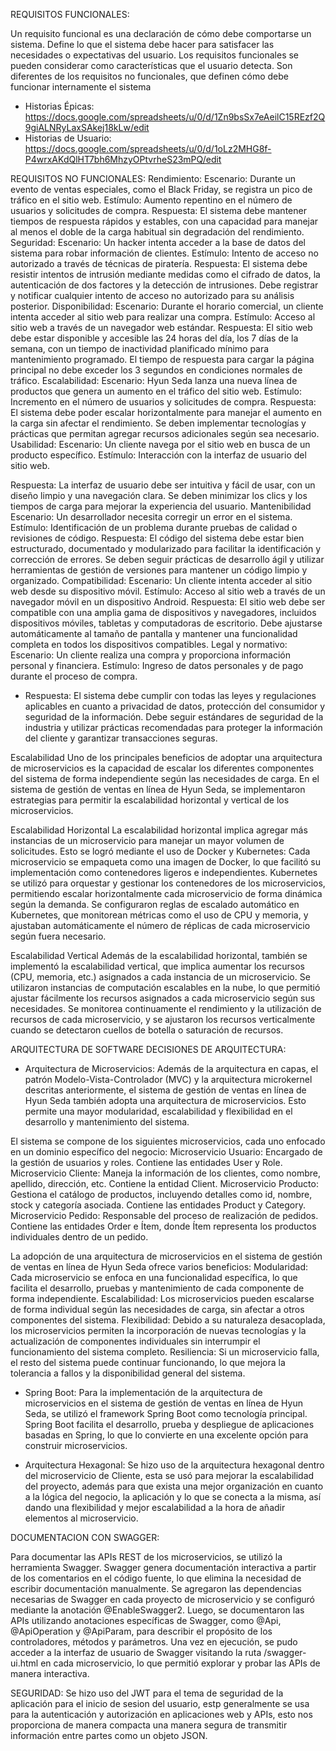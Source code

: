 REQUISITOS FUNCIONALES:

Un requisito funcional es una declaración de cómo debe comportarse un sistema. Define lo que el sistema debe hacer para satisfacer las necesidades o expectativas del usuario. Los requisitos funcionales se pueden considerar como características que el usuario detecta. Son diferentes de los requisitos no funcionales, que definen cómo debe funcionar internamente el sistema 
- Historias Épicas: https://docs.google.com/spreadsheets/u/0/d/1Zn9bsSx7eAeilC15REzf2Q9giALNRyLaxSAkej18kLw/edit
- Historias de Usuario: https://docs.google.com/spreadsheets/u/0/d/1oLz2MHG8f-P4wrxAKdQlHT7bh6MhzyOPtvrheS23mPQ/edit

REQUISITOS NO FUNCIONALES:
Rendimiento:
Escenario: Durante un evento de ventas especiales, como el Black Friday, se registra un pico de tráfico en el sitio web.
Estímulo: Aumento repentino en el número de usuarios y solicitudes de compra.
Respuesta: El sistema debe mantener tiempos de respuesta rápidos y estables, con una capacidad para manejar al menos el doble de la carga habitual sin degradación del rendimiento.
Seguridad:
Escenario: Un hacker intenta acceder a la base de datos del sistema para robar información de clientes.
Estímulo: Intento de acceso no autorizado a través de técnicas de piratería.
Respuesta: El sistema debe resistir intentos de intrusión mediante medidas como el cifrado de datos, la autenticación de dos factores y la detección de intrusiones. Debe registrar y notificar cualquier intento de acceso no autorizado para su análisis posterior.
Disponibilidad:
Escenario: Durante el horario comercial, un cliente intenta acceder al sitio web para realizar una compra.
Estímulo: Acceso al sitio web a través de un navegador web estándar.
Respuesta: El sitio web debe estar disponible y accesible las 24 horas del día, los 7 días de la semana, con un tiempo de inactividad planificado mínimo para mantenimiento programado. El tiempo de respuesta para cargar la página principal no debe exceder los 3 segundos en condiciones normales de tráfico.
Escalabilidad:
Escenario: Hyun Seda lanza una nueva línea de productos que genera un aumento en el tráfico del sitio web.
Estímulo: Incremento en el número de usuarios y solicitudes de compra.
Respuesta: El sistema debe poder escalar horizontalmente para manejar el aumento en la carga sin afectar el rendimiento. Se deben implementar tecnologías y prácticas que permitan agregar recursos adicionales según sea necesario.
Usabilidad:
Escenario: Un cliente navega por el sitio web en busca de un producto específico.
Estímulo: Interacción con la interfaz de usuario del sitio web.

Respuesta: La interfaz de usuario debe ser intuitiva y fácil de usar, con un diseño limpio y una navegación clara. Se deben minimizar los clics y los tiempos de carga para mejorar la experiencia del usuario.
Mantenibilidad
Escenario: Un desarrollador necesita corregir un error en el sistema.
Estímulo: Identificación de un problema durante pruebas de calidad o revisiones de código.
Respuesta: El código del sistema debe estar bien estructurado, documentado y modularizado para facilitar la identificación y corrección de errores. Se deben seguir prácticas de desarrollo ágil y utilizar herramientas de gestión de versiones para mantener un código limpio y organizado.
Compatibilidad:
Escenario: Un cliente intenta acceder al sitio web desde su dispositivo móvil.
Estímulo: Acceso al sitio web a través de un navegador móvil en un dispositivo Android.
Respuesta: El sitio web debe ser compatible con una amplia gama de dispositivos y navegadores, incluidos dispositivos móviles, tabletas y computadoras de escritorio. Debe ajustarse automáticamente al tamaño de pantalla y mantener una funcionalidad completa en todos los dispositivos compatibles.
Legal y normativo:
Escenario: Un cliente realiza una compra y proporciona información personal y financiera.
Estímulo: Ingreso de datos personales y de pago durante el proceso de compra.
- Respuesta: El sistema debe cumplir con todas las leyes y regulaciones aplicables en cuanto a privacidad de datos, protección del consumidor y seguridad de la información. Debe seguir estándares de seguridad de la industria y utilizar prácticas recomendadas para proteger la información del cliente y garantizar transacciones seguras.

Escalabilidad
Uno de los principales beneficios de adoptar una arquitectura de microservicios es la capacidad de escalar los diferentes componentes del sistema de forma independiente según las necesidades de carga. En el sistema de gestión de ventas en línea de Hyun Seda, se implementaron estrategias para permitir la escalabilidad horizontal y vertical de los microservicios.

Escalabilidad Horizontal
La escalabilidad horizontal implica agregar más instancias de un microservicio para manejar un mayor volumen de solicitudes. Esto se logró mediante el uso de Docker y Kubernetes:
Cada microservicio se empaqueta como una imagen de Docker, lo que facilitó su implementación como contenedores ligeros e independientes.
Kubernetes se utilizó para orquestar y gestionar los contenedores de los microservicios, permitiendo escalar horizontalmente cada microservicio de forma dinámica según la demanda.
Se configuraron reglas de escalado automático en Kubernetes, que monitorean métricas como el uso de CPU y memoria, y ajustaban automáticamente el número de réplicas de cada microservicio según fuera necesario.

Escalabilidad Vertical
Además de la escalabilidad horizontal, también se implementó la escalabilidad vertical, que implica aumentar los recursos (CPU, memoria, etc.) asignados a cada instancia de un microservicio.
Se utilizaron instancias de computación escalables en la nube, lo que permitió ajustar fácilmente los recursos asignados a cada microservicio según sus necesidades.
Se monitorea continuamente el rendimiento y la utilización de recursos de cada microservicio, y se ajustaron los recursos verticalmente cuando se detectaron cuellos de botella o saturación de recursos.


ARQUITECTURA DE SOFTWARE DECISIONES DE ARQUITECTURA: 

- Arquitectura de Microservicios: Además de la arquitectura en capas, el patrón Modelo-Vista-Controlador (MVC) y la arquitectura microkernel descritas anteriormente, el sistema de gestión de ventas en línea de Hyun Seda también adopta una arquitectura de microservicios. Esto permite una mayor modularidad, escalabilidad y flexibilidad en el desarrollo y mantenimiento del sistema.

El sistema se compone de los siguientes microservicios, cada uno enfocado en un dominio específico del negocio:
Microservicio Usuario: Encargado de la gestión de usuarios y roles. Contiene las entidades User y Role.
Microservicio Cliente: Maneja la información de los clientes, como nombre, apellido, dirección, etc. Contiene la entidad Client.
Microservicio Producto: Gestiona el catálogo de productos, incluyendo detalles como id, nombre, stock y categoría asociada. Contiene las entidades Product y Category.
Microservicio Pedido: Responsable del proceso de realización de pedidos. Contiene las entidades Order e Ítem, donde Ítem representa los productos individuales dentro de un pedido.

La adopción de una arquitectura de microservicios en el sistema de gestión de ventas en línea de Hyun Seda ofrece varios beneficios:
Modularidad: Cada microservicio se enfoca en una funcionalidad específica, lo que facilita el desarrollo, pruebas y mantenimiento de cada componente de forma independiente.
Escalabilidad: Los microservicios pueden escalarse de forma individual según las necesidades de carga, sin afectar a otros componentes del sistema.
Flexibilidad: Debido a su naturaleza desacoplada, los microservicios permiten la incorporación de nuevas tecnologías y la actualización de componentes individuales sin interrumpir el funcionamiento del sistema completo.
Resiliencia: Si un microservicio falla, el resto del sistema puede continuar funcionando, lo que mejora la tolerancia a fallos y la disponibilidad general del sistema.

- Spring Boot: Para la implementación de la arquitectura de microservicios en el sistema de gestión de ventas en línea de Hyun Seda, se utilizó el framework Spring Boot como tecnología principal. Spring Boot facilita el desarrollo, prueba y despliegue de aplicaciones basadas en Spring, lo que lo convierte en una excelente opción para construir microservicios.

- Arquitectura Hexagonal: Se hizo uso de la arquitectura hexagonal dentro del microservicio de Cliente, esta se usó para mejorar la escalabilidad del proyecto, además para que exista una mejor organización
en cuanto a la lógica del negocio, la aplicación y lo que se conecta a la misma, así dando una flexibilidad y mejor escalabilidad a la hora de añadir elementos al microservicio.

DOCUMENTACION CON SWAGGER:

Para documentar las APIs REST de los microservicios, se utilizó la herramienta Swagger. Swagger genera documentación interactiva a partir de los comentarios en el código fuente, lo que elimina la necesidad de escribir documentación manualmente.
Se agregaron las dependencias necesarias de Swagger en cada proyecto de microservicio y se configuró mediante la anotación @EnableSwagger2. Luego, se documentaron las APIs utilizando anotaciones específicas de Swagger, como @Api, @ApiOperation y @ApiParam, para describir el propósito de los controladores, métodos y parámetros.
Una vez en ejecución, se pudo acceder a la interfaz de usuario de Swagger visitando la ruta /swagger-ui.html en cada microservicio, lo que permitió explorar y probar las APIs de manera interactiva.

SEGURIDAD:
 Se hizo uso del JWT para el tema de seguridad de la aplicación para el inicio de sesion del usuario, estp generalmente se usa para la autenticación y autorización en aplicaciones web y APIs, esto nos
 proporciona de manera compacta una manera segura de transmitir información entre partes como un objeto JSON.






